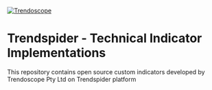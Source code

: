 [![Trendoscope](https://docs.trendoscope.io/media/posts/44/logo-no-background.svg)](https://trendoscope.io)
# Trendspider - Technical Indicator Implementations
This repository contains open source custom indicators developed by Trendoscope Pty Ltd on Trendspider platform
